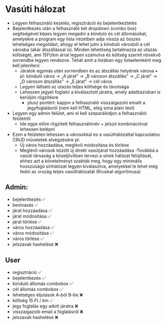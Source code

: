 # Vasúti hálozat

- Legyen felhasználó kezelés, regisztráció és bejelentkeztetés
- Bejelentkezés után a felhasználó két dropdown (combo box) segítségével képes legyen megadni a kiinduló és cél állomásokat, amelyekre a program egy lista nézetben adja vissza az összes lehetséges megoldást, ahogy el lehet jutni a kiinduló városból a cél városba (akár átszállással is). Minden lehetőség tartalmazza az utazás költségét, ami 15Ft/km árral legyen számolva és költség szerint növekvő sorrendbe legyen rendezve. Tehát amit a listában egy listaelemként meg kell jeleníteni:
    - Járatok egymás után sorrendben és az átszállás helyének városa
      ▪ pl: kiinduló város -> „A járat” -> „B városon átszállás” -> „C járat” -> „D városon átszállás” -> „E járat” -> cél város
    - Legyen látható az utazás teljes költsége és távolsága
    - Lehessen jegyet foglalni a kiválasztott járatra, amely adatbázisban is kerüljön rögzítésre
        - plusz pontért: kapjon a felhasználó visszaigazoló emailt a jegyfoglalásról (nem kell HTML, elég sima plain text)
- Legyen egy admin felület, ami el kell szeparálódjon a felhasználói felületről
    - Ide egye előre rögzített felhasználónév + jelszó kombinációval lehessen belépni
- Ezen a felületen lehessen a városokkal és a vasúthálózattal kapcsolatos CRUD műveletek elvégzésére pl:
    - Új város hozzáadása, meglévő módosítása és törlése
    - Meglévő városok között új direkt vasútjárat hozzáadása
-Továbbá a vasúti társaság a közeljövőben tervezi a sínek hálózat felújítását, ehhez azt a követelményt szabták meg, hogy egy minimális hosszúságú sínhálózat legyen kiválasztva, amelyekkel le lehet még fedni az ország teljes vasúthálózatát (Kruskal-algoritmusa)

## Admin:
- bejelentkezés :white_check_mark:
- beolvasás :white_check_mark:
- járat hozzáadása :white_check_mark:
- járat módosítása :white_check_mark:
- járat törlése :white_check_mark:
- város hozzáadása :white_check_mark:
- város módosítása :white_check_mark:
- város törlése :white_check_mark:
- jelszavak hashelése :x:

## User
- regisztráció :white_check_mark:
- bejelentkezés :white_check_mark:
- kiinduló állomás combobox :white_check_mark:
- cél állomás combobox :white_check_mark:
- lehetséges eljutások A-ból B-be :x:
- költség 15 Ft / km :white_check_mark:
- jegy foglalás egy adott járatra :x:
- visszaigazoló email a foglalásról :x:
- jelszavak hashelése :x: